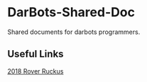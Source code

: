 # DarBots-Shared-Doc
Shared documents for darbots programmers.
## Useful Links
[2018 Rover Ruckus](2018)